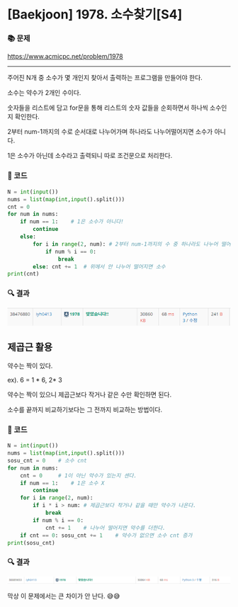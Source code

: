 # [Baekjoon] 1978. 소수찾기[S4]

### 📚 문제

https://www.acmicpc.net/problem/1978

---

주어진 N개 중 소수가 몇 개인지 찾아서 출력하는 프로그램을 만들어야 한다.

소수는 약수가 2개인 수이다.

숫자들을 리스트에 담고 for문을 통해 리스트의 숫자 값들을 순회하면서 하나씩 소수인지 확인한다.

2부터 num-1까지의 수로 순서대로 나누어가며 하나라도 나누어떨어지면 소수가 아니다.

1은 소수가 아닌데 소수라고 출력되니 따로 조건문으로 처리한다.

### 📒 코드

```python
N = int(input())
nums = list(map(int,input().split()))
cnt = 0
for num in nums:
    if num == 1:    # 1은 소수가 아니다!
        continue
    else: 
        for i in range(2, num): # 2부터 num-1까지의 수 중 하나라도 나누어 떨어지면 소수가 아니다.
            if num % i == 0:
                break
        else: cnt += 1  # 위에서 안 나누어 떨어지면 소수
print(cnt)
```

### 🔍 결과

![image-20220202233349215](S4_1978.assets/image-20220202233349215.png)

## 제곱근 활용

약수는 짝이 있다.

ex). 6 = 1 * 6, 2* 3

약수는 짝이 있으니 제곱근보다 작거나 같은 수만 확인하면 된다.

소수를 끝까지 비교하기보다는 그 전까지 비교하는 방법이다.

### 📒  코드

```python
N = int(input())
nums = list(map(int,input().split()))
sosu_cnt = 0    # 소수 cnt
for num in nums:
    cnt = 0     # 1이 아닌 약수가 있는지 센다.
    if num == 1:    # 1은 소수 X
        continue
    for i in range(2, num):
        if i * i > num: # 제곱근보다 작거나 같을 때만 약수가 나온다.
            break
        if num % i == 0:
            cnt += 1    # 나누어 떨어지면 약수를 더한다.
    if cnt == 0: sosu_cnt += 1    # 약수가 없으면 소수 cnt 증가
print(sosu_cnt)
```

### 🔍 결과

![image-20220211002725955](S4_1978.assets/image-20220211002725955.png)

막상 이 문제에서는 큰 차이가 안 난다. 😅😅